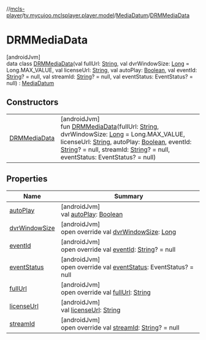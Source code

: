 //[mcls-player](../../../../index.md)/[tv.mycujoo.mclsplayer.player.model](../../index.md)/[MediaDatum](../index.md)/[DRMMediaData](index.md)

# DRMMediaData

[androidJvm]\
data class [DRMMediaData](index.md)(val fullUrl: [String](https://kotlinlang.org/api/latest/jvm/stdlib/kotlin/-string/index.html), val dvrWindowSize: [Long](https://kotlinlang.org/api/latest/jvm/stdlib/kotlin/-long/index.html) = Long.MAX_VALUE, val licenseUrl: [String](https://kotlinlang.org/api/latest/jvm/stdlib/kotlin/-string/index.html), val autoPlay: [Boolean](https://kotlinlang.org/api/latest/jvm/stdlib/kotlin/-boolean/index.html), val eventId: [String](https://kotlinlang.org/api/latest/jvm/stdlib/kotlin/-string/index.html)? = null, val streamId: [String](https://kotlinlang.org/api/latest/jvm/stdlib/kotlin/-string/index.html)? = null, val eventStatus: EventStatus? = null) : [MediaDatum](../index.md)

## Constructors

| | |
|---|---|
| [DRMMediaData](-d-r-m-media-data.md) | [androidJvm]<br>fun [DRMMediaData](-d-r-m-media-data.md)(fullUrl: [String](https://kotlinlang.org/api/latest/jvm/stdlib/kotlin/-string/index.html), dvrWindowSize: [Long](https://kotlinlang.org/api/latest/jvm/stdlib/kotlin/-long/index.html) = Long.MAX_VALUE, licenseUrl: [String](https://kotlinlang.org/api/latest/jvm/stdlib/kotlin/-string/index.html), autoPlay: [Boolean](https://kotlinlang.org/api/latest/jvm/stdlib/kotlin/-boolean/index.html), eventId: [String](https://kotlinlang.org/api/latest/jvm/stdlib/kotlin/-string/index.html)? = null, streamId: [String](https://kotlinlang.org/api/latest/jvm/stdlib/kotlin/-string/index.html)? = null, eventStatus: EventStatus? = null) |

## Properties

| Name | Summary |
|---|---|
| [autoPlay](auto-play.md) | [androidJvm]<br>val [autoPlay](auto-play.md): [Boolean](https://kotlinlang.org/api/latest/jvm/stdlib/kotlin/-boolean/index.html) |
| [dvrWindowSize](dvr-window-size.md) | [androidJvm]<br>open override val [dvrWindowSize](dvr-window-size.md): [Long](https://kotlinlang.org/api/latest/jvm/stdlib/kotlin/-long/index.html) |
| [eventId](event-id.md) | [androidJvm]<br>open override val [eventId](event-id.md): [String](https://kotlinlang.org/api/latest/jvm/stdlib/kotlin/-string/index.html)? = null |
| [eventStatus](event-status.md) | [androidJvm]<br>open override val [eventStatus](event-status.md): EventStatus? = null |
| [fullUrl](full-url.md) | [androidJvm]<br>open override val [fullUrl](full-url.md): [String](https://kotlinlang.org/api/latest/jvm/stdlib/kotlin/-string/index.html) |
| [licenseUrl](license-url.md) | [androidJvm]<br>val [licenseUrl](license-url.md): [String](https://kotlinlang.org/api/latest/jvm/stdlib/kotlin/-string/index.html) |
| [streamId](stream-id.md) | [androidJvm]<br>open override val [streamId](stream-id.md): [String](https://kotlinlang.org/api/latest/jvm/stdlib/kotlin/-string/index.html)? = null |
